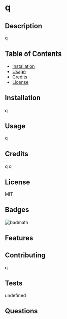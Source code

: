 # q
## Description
q
## Table of Contents 

- [Installation](#installation)
- [Usage](#usage)
- [Credits](#credits)
- [License](#license)

## Installation
q
## Usage
q
## Credits
q q
## License
MIT

## Badges

![badmath](https://img.shields.io/github/languages/top/lernantino/badmath)

## Features

## Contributing
q
## Tests

undefined

## Questions
